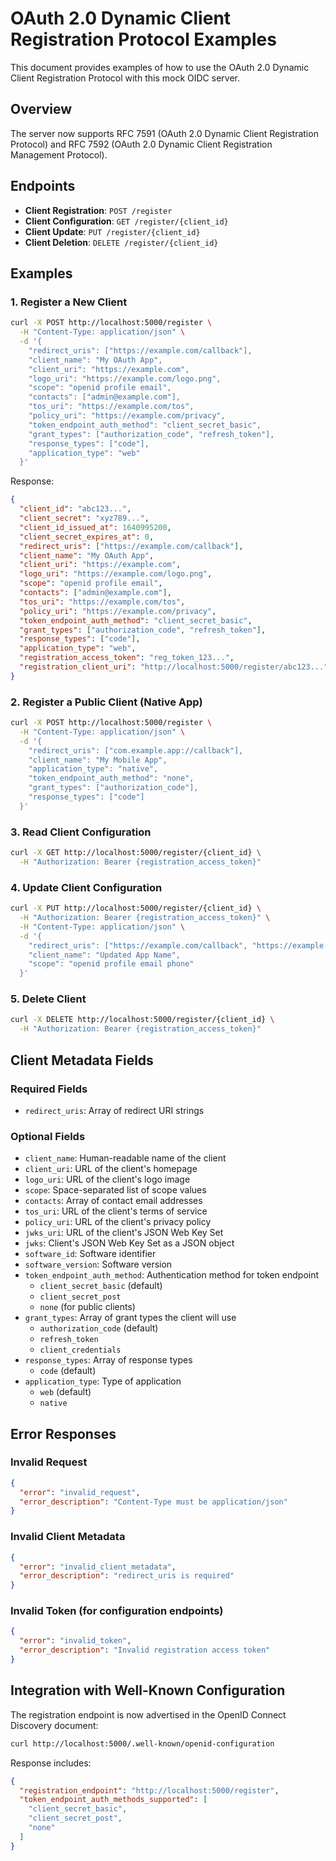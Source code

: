 # OAuth 2.0 Dynamic Client Registration Protocol Examples

This document provides examples of how to use the OAuth 2.0 Dynamic Client Registration Protocol with this mock OIDC server.

## Overview

The server now supports RFC 7591 (OAuth 2.0 Dynamic Client Registration Protocol) and RFC 7592 (OAuth 2.0 Dynamic Client Registration Management Protocol).

## Endpoints

- **Client Registration**: `POST /register`
- **Client Configuration**: `GET /register/{client_id}`
- **Client Update**: `PUT /register/{client_id}`
- **Client Deletion**: `DELETE /register/{client_id}`

## Examples

### 1. Register a New Client

```bash
curl -X POST http://localhost:5000/register \
  -H "Content-Type: application/json" \
  -d '{
    "redirect_uris": ["https://example.com/callback"],
    "client_name": "My OAuth App",
    "client_uri": "https://example.com",
    "logo_uri": "https://example.com/logo.png",
    "scope": "openid profile email",
    "contacts": ["admin@example.com"],
    "tos_uri": "https://example.com/tos",
    "policy_uri": "https://example.com/privacy",
    "token_endpoint_auth_method": "client_secret_basic",
    "grant_types": ["authorization_code", "refresh_token"],
    "response_types": ["code"],
    "application_type": "web"
  }'
```

Response:
```json
{
  "client_id": "abc123...",
  "client_secret": "xyz789...",
  "client_id_issued_at": 1640995200,
  "client_secret_expires_at": 0,
  "redirect_uris": ["https://example.com/callback"],
  "client_name": "My OAuth App",
  "client_uri": "https://example.com",
  "logo_uri": "https://example.com/logo.png",
  "scope": "openid profile email",
  "contacts": ["admin@example.com"],
  "tos_uri": "https://example.com/tos",
  "policy_uri": "https://example.com/privacy",
  "token_endpoint_auth_method": "client_secret_basic",
  "grant_types": ["authorization_code", "refresh_token"],
  "response_types": ["code"],
  "application_type": "web",
  "registration_access_token": "reg_token_123...",
  "registration_client_uri": "http://localhost:5000/register/abc123..."
}
```

### 2. Register a Public Client (Native App)

```bash
curl -X POST http://localhost:5000/register \
  -H "Content-Type: application/json" \
  -d '{
    "redirect_uris": ["com.example.app://callback"],
    "client_name": "My Mobile App",
    "application_type": "native",
    "token_endpoint_auth_method": "none",
    "grant_types": ["authorization_code"],
    "response_types": ["code"]
  }'
```

### 3. Read Client Configuration

```bash
curl -X GET http://localhost:5000/register/{client_id} \
  -H "Authorization: Bearer {registration_access_token}"
```

### 4. Update Client Configuration

```bash
curl -X PUT http://localhost:5000/register/{client_id} \
  -H "Authorization: Bearer {registration_access_token}" \
  -H "Content-Type: application/json" \
  -d '{
    "redirect_uris": ["https://example.com/callback", "https://example.com/callback2"],
    "client_name": "Updated App Name",
    "scope": "openid profile email phone"
  }'
```

### 5. Delete Client

```bash
curl -X DELETE http://localhost:5000/register/{client_id} \
  -H "Authorization: Bearer {registration_access_token}"
```

## Client Metadata Fields

### Required Fields
- `redirect_uris`: Array of redirect URI strings

### Optional Fields
- `client_name`: Human-readable name of the client
- `client_uri`: URL of the client's homepage
- `logo_uri`: URL of the client's logo image
- `scope`: Space-separated list of scope values
- `contacts`: Array of contact email addresses
- `tos_uri`: URL of the client's terms of service
- `policy_uri`: URL of the client's privacy policy
- `jwks_uri`: URL of the client's JSON Web Key Set
- `jwks`: Client's JSON Web Key Set as a JSON object
- `software_id`: Software identifier
- `software_version`: Software version
- `token_endpoint_auth_method`: Authentication method for token endpoint
  - `client_secret_basic` (default)
  - `client_secret_post`
  - `none` (for public clients)
- `grant_types`: Array of grant types the client will use
  - `authorization_code` (default)
  - `refresh_token`
  - `client_credentials`
- `response_types`: Array of response types
  - `code` (default)
- `application_type`: Type of application
  - `web` (default)
  - `native`

## Error Responses

### Invalid Request
```json
{
  "error": "invalid_request",
  "error_description": "Content-Type must be application/json"
}
```

### Invalid Client Metadata
```json
{
  "error": "invalid_client_metadata",
  "error_description": "redirect_uris is required"
}
```

### Invalid Token (for configuration endpoints)
```json
{
  "error": "invalid_token",
  "error_description": "Invalid registration access token"
}
```

## Integration with Well-Known Configuration

The registration endpoint is now advertised in the OpenID Connect Discovery document:

```bash
curl http://localhost:5000/.well-known/openid-configuration
```

Response includes:
```json
{
  "registration_endpoint": "http://localhost:5000/register",
  "token_endpoint_auth_methods_supported": [
    "client_secret_basic",
    "client_secret_post",
    "none"
  ]
}
```
